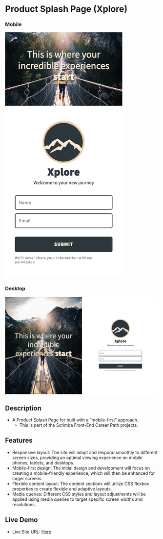 #  Product Splash Page (Xplore)


### Mobile
![image](images/mobile.png)

### Desktop
![image](images/desktop.png)

## Description
+ A Product Splash Page for built with a “mobile-first” approach.
  + This is part of the Scrimba Front-End Career Path projects.

## Features
- Responsive layout: The site will adapt and respond smoothly to different screen sizes, providing an optimal viewing experience on mobile phones, tablets, and desktops.
- Mobile-first design: The initial design and development will focus on creating a mobile-friendly experience, which will then be enhanced for larger screens.
- Flexible content layout: The content sections will utilize CSS flexbox properties to create flexible and adaptive layouts.
- Media queries: Different CSS styles and layout adjustments will be applied using media queries to target specific screen widths and resolutions.


## Live Demo

- Live Site URL: [Here](https://hudamab95.github.io/Product-Splash-Page/)
